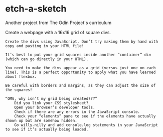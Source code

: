 # etch-a-sketch
Another project from The Odin Project's curriculum

Create a webpage with a 16x16 grid of square divs.

    Create the divs using JavaScript. Don’t try making them by hand with copy and pasting in your HTML file!

    It’s best to put your grid squares inside another “container” div (which can go directly in your HTML).

    You need to make the divs appear as a grid (versus just one on each line). This is a perfect opportunity to apply what you have learned about flexbox.

    Be careful with borders and margins, as they can adjust the size of the squares!

    “OMG, why isn’t my grid being created???”
        Did you link your CSS stylesheet?
        Open your browser’s developer tools.
        Check if there are any errors in the JavaScript console.
        Check your “elements” pane to see if the elements have actually shown up but are somehow hidden.
        Go willy-nilly and add console.log statements in your JavaScript to see if it’s actually being loaded.

